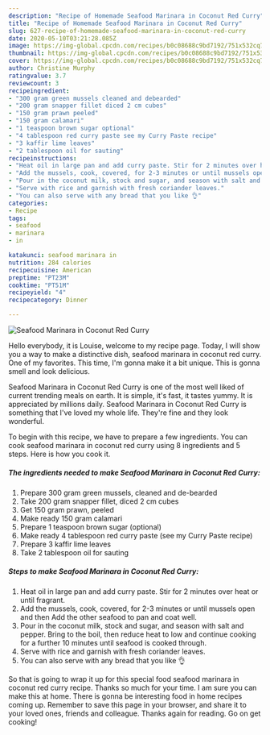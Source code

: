 ```yaml
---
description: "Recipe of Homemade Seafood Marinara in Coconut Red Curry"
title: "Recipe of Homemade Seafood Marinara in Coconut Red Curry"
slug: 627-recipe-of-homemade-seafood-marinara-in-coconut-red-curry
date: 2020-05-10T03:21:28.085Z
image: https://img-global.cpcdn.com/recipes/b0c08688c9bd7192/751x532cq70/seafood-marinara-in-coconut-red-curry-recipe-main-photo.jpg
thumbnail: https://img-global.cpcdn.com/recipes/b0c08688c9bd7192/751x532cq70/seafood-marinara-in-coconut-red-curry-recipe-main-photo.jpg
cover: https://img-global.cpcdn.com/recipes/b0c08688c9bd7192/751x532cq70/seafood-marinara-in-coconut-red-curry-recipe-main-photo.jpg
author: Christine Murphy
ratingvalue: 3.7
reviewcount: 3
recipeingredient:
- "300 gram green mussels cleaned and debearded"
- "200 gram snapper fillet diced 2 cm cubes"
- "150 gram prawn peeled"
- "150 gram calamari"
- "1 teaspoon brown sugar optional"
- "4 tablespoon red curry paste see my Curry Paste recipe"
- "3 kaffir lime leaves"
- "2 tablespoon oil for sauting"
recipeinstructions:
- "Heat oil in large pan and add curry paste. Stir for 2 minutes over heat or until fragrant."
- "Add the mussels, cook, covered, for 2-3 minutes or until mussels open and then Add the other seafood to pan and coat well."
- "Pour in the coconut milk, stock and sugar, and season with salt and pepper. Bring to the boil, then reduce heat to low and continue cooking for a further 10 minutes until seafood is cooked through."
- "Serve with rice and garnish with fresh coriander leaves."
- "You can also serve with any bread that you like 👌"
categories:
- Recipe
tags:
- seafood
- marinara
- in

katakunci: seafood marinara in 
nutrition: 284 calories
recipecuisine: American
preptime: "PT23M"
cooktime: "PT51M"
recipeyield: "4"
recipecategory: Dinner

---
```



![Seafood Marinara in Coconut Red Curry](https://img-global.cpcdn.com/recipes/b0c08688c9bd7192/751x532cq70/seafood-marinara-in-coconut-red-curry-recipe-main-photo.jpg)

Hello everybody, it is Louise, welcome to my recipe page. Today, I will show you a way to make a distinctive dish, seafood marinara in coconut red curry. One of my favorites. This time, I'm gonna make it a bit unique. This is gonna smell and look delicious.



Seafood Marinara in Coconut Red Curry is one of the most well liked of current trending meals on earth. It is simple, it's fast, it tastes yummy. It is appreciated by millions daily. Seafood Marinara in Coconut Red Curry is something that I've loved my whole life. They're fine and they look wonderful.


To begin with this recipe, we have to prepare a few ingredients. You can cook seafood marinara in coconut red curry using 8 ingredients and 5 steps. Here is how you cook it.

<!--inarticleads1-->

##### The ingredients needed to make Seafood Marinara in Coconut Red Curry:

1. Prepare 300 gram green mussels, cleaned and de-bearded
1. Take 200 gram snapper fillet, diced 2 cm cubes
1. Get 150 gram prawn, peeled
1. Make ready 150 gram calamari
1. Prepare 1 teaspoon brown sugar (optional)
1. Make ready 4 tablespoon red curry paste (see my Curry Paste recipe)
1. Prepare 3 kaffir lime leaves
1. Take 2 tablespoon oil for sauting




<!--inarticleads2-->

##### Steps to make Seafood Marinara in Coconut Red Curry:

1. Heat oil in large pan and add curry paste. Stir for 2 minutes over heat or until fragrant.
1. Add the mussels, cook, covered, for 2-3 minutes or until mussels open and then Add the other seafood to pan and coat well.
1. Pour in the coconut milk, stock and sugar, and season with salt and pepper. Bring to the boil, then reduce heat to low and continue cooking for a further 10 minutes until seafood is cooked through.
1. Serve with rice and garnish with fresh coriander leaves.
1. You can also serve with any bread that you like 👌




So that is going to wrap it up for this special food seafood marinara in coconut red curry recipe. Thanks so much for your time. I am sure you can make this at home. There is gonna be interesting food in home recipes coming up. Remember to save this page in your browser, and share it to your loved ones, friends and colleague. Thanks again for reading. Go on get cooking!
